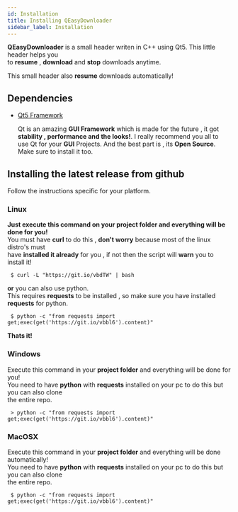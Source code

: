 ```yaml
---
id: Installation
title: Installing QEasyDownloader
sidebar_label: Installation
---
```


**QEasyDownloader** is a small header writen in C++ using Qt5. This little header helps you   
to **resume** , **download** and **stop** downloads anytime.   

This small header also **resume** downloads automatically!

## Dependencies

* [Qt5 Framework](https://qt.io)
	
	Qt is an amazing **GUI Framework** which is made for the future , it got   
	**stability , performance and the looks!**. I really recommend you all to   
	use Qt for your **GUI** Projects. And the best part is , its **Open Source**.   
	Make sure to install it too.


## Installing the latest release from github

Follow the instructions specific for your platform.

### Linux

**Just execute this command on your project folder and everything will be done for you!**   
You must have **curl** to do this , **don't worry** because most of the linux distro's must   
have **installed it already** for you , if not then the script will **warn** you to install it!

```
 $ curl -L "https://git.io/vbdTW" | bash
```

**or** you can also use python.   
This requires **requests** to be installed , so make sure you have installed **requests** for python.

```
 $ python -c "from requests import get;exec(get('https://git.io/vbbl6').content)"
```

**Thats it!**

### Windows

Execute this command in your **project folder** and everything will be done for you!   
You need to have **python** with **requests** installed on your pc to do this but you can also clone   
the entire repo.

```
 > python -c "from requests import get;exec(get('https://git.io/vbbl6').content)"
```

### MacOSX

Execute this command in your **project folder** and everything will be done automatically!   
You need to have **python** with **requests** installed on your pc to do this but you can also clone  
the entire repo.

```
 $ python -c "from requests import get;exec(get('https://git.io/vbbl6').content)"
```
